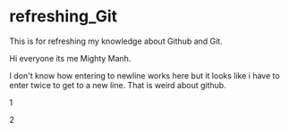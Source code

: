 # refreshing_Git
This is for refreshing my knowledge about Github and Git. 

Hi everyone its me Mighty Manh. 

I don't know how entering to newline works here but it looks like i have to enter twice to get to a new line.
That is weird about github.

1

2
